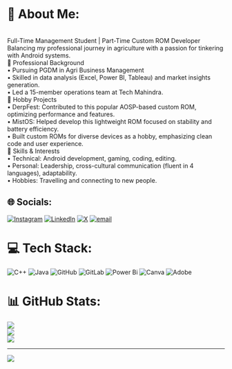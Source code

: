 # 💫 About Me:
<br>Full-Time Management Student | Part-Time Custom ROM Developer<br>Balancing my professional journey in agriculture with a passion for tinkering with Android systems.<br>🌾 Professional Background<br>•	Pursuing PGDM in Agri Business Management <br>•	Skilled in data analysis (Excel, Power BI, Tableau) and market insights generation.<br>•	Led a 15-member operations team at Tech Mahindra.<br>📱 Hobby Projects<br>•	DerpFest: Contributed to this popular AOSP-based custom ROM, optimizing performance and features.<br>•	MistOS: Helped develop this lightweight ROM focused on stability and battery efficiency.<br>•	Built custom ROMs for diverse devices as a hobby, emphasizing clean code and user experience.<br>🌟 Skills & Interests<br>•	Technical: Android development, gaming, coding, editing.<br>•	Personal: Leadership, cross-cultural communication (fluent in 4 languages), adaptability.<br>•	Hobbies: Travelling and connecting to new people.


## 🌐 Socials:
[![Instagram](https://img.shields.io/badge/Instagram-%23E4405F.svg?logo=Instagram&logoColor=white)](https://instagram.com/wandering_anurag) [![LinkedIn](https://img.shields.io/badge/LinkedIn-%230077B5.svg?logo=linkedin&logoColor=white)](https://linkedin.com/in/anurag-bhaumik1207) [![X](https://img.shields.io/badge/X-black.svg?logo=X&logoColor=white)](https://x.com/BhaumikAnurag) [![email](https://img.shields.io/badge/Email-D14836?logo=gmail&logoColor=white)](mailto:bhaumik463@gmail.com) 

# 💻 Tech Stack:
![C++](https://img.shields.io/badge/c++-%2300599C.svg?style=flat&logo=c%2B%2B&logoColor=white) ![Java](https://img.shields.io/badge/java-%23ED8B00.svg?style=flat&logo=openjdk&logoColor=white) ![GitHub](https://img.shields.io/badge/github-%23121011.svg?style=flat&logo=github&logoColor=white) ![GitLab](https://img.shields.io/badge/gitlab-%23181717.svg?style=flat&logo=gitlab&logoColor=white) ![Power Bi](https://img.shields.io/badge/power_bi-F2C811?style=flat&logo=powerbi&logoColor=black) ![Canva](https://img.shields.io/badge/Canva-%2300C4CC.svg?style=flat&logo=Canva&logoColor=white) ![Adobe](https://img.shields.io/badge/adobe-%23FF0000.svg?style=flat&logo=adobe&logoColor=white)
# 📊 GitHub Stats:
![](https://github-readme-stats.vercel.app/api?username=anuragbhaumik&theme=dark&hide_border=false&include_all_commits=true&count_private=true)<br/>
![](https://github-readme-streak-stats.herokuapp.com/?user=anuragbhaumik&theme=dark&hide_border=false)<br/>
![](https://github-readme-stats.vercel.app/api/top-langs/?username=anuragbhaumik&theme=dark&hide_border=false&include_all_commits=true&count_private=true&layout=compact)

---
[![](https://visitcount.itsvg.in/api?id=anuragbhaumik&icon=0&color=0)](https://visitcount.itsvg.in)

<!-- Proudly created with GPRM ( https://gprm.itsvg.in ) -->
